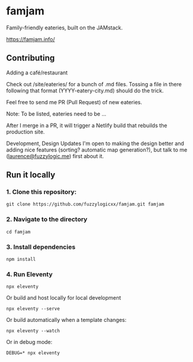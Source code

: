 # famjam

Family-friendly eateries, built on the JAMstack.

https://famjam.info/

## Contributing

Adding a café/restaurant

Check out /site/eateries/ for a bunch of .md files. Tossing a file in there following that format (YYYY-eatery-city.md) should do the trick.

Feel free to send me PR (Pull Request) of new eateries.

Note:
To be listed, eateries need to be …

After I merge in a PR, it will trigger a Netlify build that rebuilds the production site.

Development, Design Updates
I'm open to making the design better and adding nice features (sorting? automatic map generation?), but talk to me (laurence@fuzzylogic.me) first about it.

## Run it locally

### 1. Clone this repository:

```
git clone https://github.com/fuzzylogicxx/famjam.git famjam
```

### 2. Navigate to the directory

```
cd famjam
```

### 3. Install dependencies

```
npm install
```

### 4. Run Eleventy

```
npx eleventy
```

Or build and host locally for local development
```
npx eleventy --serve
```

Or build automatically when a template changes:
```
npx eleventy --watch
```

Or in debug mode:
```
DEBUG=* npx eleventy
```
